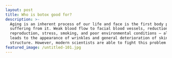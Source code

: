 ```yaml
---
layout: post
title: Who is botox good for?
description: >-
  Aging is an inherent process of our life and face is the first body part
  suffering from it. Weak blood flow to facial blood vessels, reduction of cell
  reproduction, stress, smoking, and poor environmental conditions – all this
  leads to the appearance of wrinkles and general deterioration of skin
  structure. However, modern scientists are able to fight this problem!
featured_image: /untitled-101.jpg
---
```

